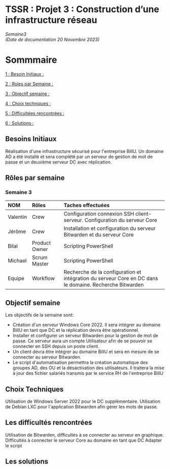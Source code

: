 # TSSR : Projet 3 : Construction d’une infrastructure réseau

_Semaine3_  
_(Date de documentation 20 Novembre 2023)_
# Sommmaire

[1 : Besoin Initiaux :]()

[2 : Roles par Semaine :]()

[3 : Objectif semaine :]()

[4 : Choix techniques :]()

[5 : Difficultées rencontrées :]()

[6 : Solutions :]()


## Besoins Initiaux

Réalisation d'une infrastructure sécurisé pour l'entreprise BillU. Un domaine AD a été installé et sera complété par un serveur de gestion de mot de passe et un deuxième serveur DC
avec réplication.


##  Rôles par semaine

### Semaine 3 
| NOM | Rôles | Taches effectuées |
| :-- |:----- | :---------- |
| Valentin | Crew | Configuration connexion SSH client-serveur. Configuration du serveur Core |
| Jérôme  |  Crew | Installation et configuration du serveur Bitwarden et du serveur Core|
| Bilal | Product Owner | Scripting PowerShell|
| Michael | Scrum Master | Scripting PowerShell|
| Equipe | Workflow | Recherche de la configuration et intégration du serveur Core en DC dans le domaine. Recherche Bitwarden|

## Objectif semaine

Les objectifs de la semaine sont:
- Création d'un serveur Windows Core 2022. Il sera intégrer au domaine BillU en tant que DC et la réplication devra être opérationnel.
- Installer et configurer un serveur Bitwarden pour la gestion de mot de passe. Ce serveur aura un compte Utilisateur afin de se pouvoir se connecter en SSH depuis un poste client.
- Un client devra être intégrer au domaine BillU et sera en mesure de se connecter au serveur Bitwarden.
- Le script d'automatisation permettra la création automatique des groupes AD, des OU et la désactivation des utilisateurs. Il traitera la mise à jour des fichier salariés transmis par le service RH de l'entreprise BillU



##  Choix Techniques

Utilisation de Windows Server 2022 pour le DC supplémentaire. 
Utilisation de Debian LXC pour l'application Bitwarden afin gérer les mots de passe. 


##  Les difficultés rencontrées

Utilisation de Bitwarden, difficultés à se connecter au serveur en graphique.
Difficultés à connecter le serveur Core au domaine en tant que DC
Adapter le script 


##  Les solutions 




